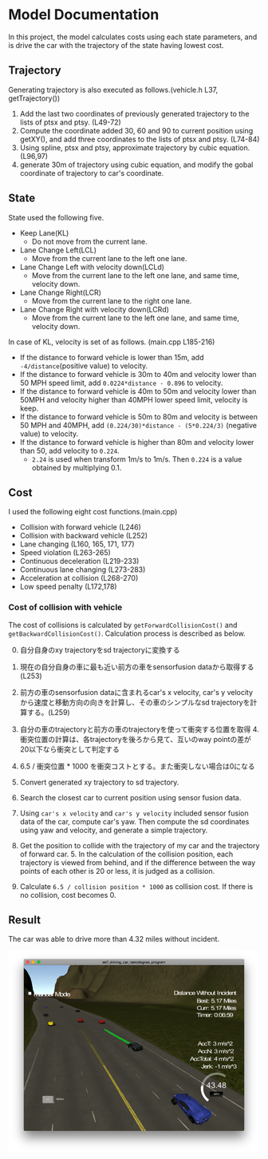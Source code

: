 # Model Documentation

In this project, the model calculates costs using each state parameters, and is drive the car with the trajectory of the state having lowest cost.

## Trajectory

Generating trajectory is also executed as follows.(vehicle.h L37, getTrajectory())

1. Add the last two coordinates of previously generated trajectory to the lists of ptsx and ptsy. (L49-72)
2. Compute the coordinate added 30, 60 and 90 to current position using getXY(), and add three coordinates to the lists of ptsx and ptsy. (L74-84)
3. Using spline, ptsx and ptsy, approximate trajectory by cubic equation. (L96,97)
5. generate 30m of trajectory using cubic equation, and modify the gobal coordinate of trajectory to car's coordinate.

## State

State used the following five.

- Keep Lane(KL)
	- Do not move from the current lane.
- Lane Change Left(LCL)
	- Move from the current lane to the left one lane.
- Lane Change Left with velocity down(LCLd)
	- Move from the current lane to the left one lane, and same time, velocity down.
- Lane Change Right(LCR)
	- Move from the current lane to the right one lane.
- Lane Change Right with velocity down(LCRd)
	- Move from the current lane to the left one lane, and same time, velocity down.

In case of KL, velocity is set of as follows. (main.cpp L185-216)

- If the distance to forward vehicle is lower than 15m, add `-4/distance`(positive value) to velocity.
- If the distance to forward vehicle is 30m to 40m and velocity lower than 50 MPH speed limit, add `0.0224*distance - 0.896` to velocity.
- If the distance to forward vehicle is 40m to 50m and velocity lower than 50MPH and velocity higher than 40MPH lower speed limit, velocity is keep.
- If the distance to forward vehicle is 50m to 80m and velocity is between 50 MPH and 40MPH, add `(0.224/30)*distance - (5*0.224/3)` (negative value) to velocity.
- If the distance to forward vehicle is higher than 80m and velocity lower than 50, add velocity to `0.224`.
	- `2.24` is used when transform 1m/s to 1m/s. Then `0.224` is a value obtained by multiplying 0.1. 

## Cost

I used the following eight cost functions.(main.cpp)

- Collision with forward vehicle (L246)
- Collision with backward vehicle (L252)
- Lane changing (L160, 165, 171, 177)
- Speed violation (L263-265)
- Continuous deceleration (L219-233)
- Continuous lane changing (L273-283)
- Acceleration at collision (L268-270)
- Low speed penalty (L172,178)

### Cost of collision with vehicle
The cost of collisions is calculated by `getForwardCollisionCost()` and `getBackwardCollisionCost()`. Calculation process is described as below.

0. 自分自身のxy trajectoryをsd trajectoryに変換する
1. 現在の自分自身の車に最も近い前方の車をsensorfusion dataから取得する (L253)
2. 前方の車のsensorfusion dataに含まれるcar's x velocity, car's y velocityから速度と移動方向の向きを計算し、その車のシンプルなsd trajectoryを計算する。(L259)
3. 自分の車のtrajectoryと前方の車のtrajectoryを使って衝突する位置を取得
	4. 衝突位置の計算は、各trajectoryを後ろから見て、互いのway pointの差が20以下なら衝突として判定する
5. 6.5 / 衝突位置 * 1000 を衝突コストとする。また衝突しない場合は0になる

1. Convert generated xy trajectory to sd trajectory.
2. Search the closest car to current position using sensor fusion data.
3. Using `car's x velocity` and `car's y velocity` included sensor fusion data of the car, compute car's yaw. Then compute the sd coordinates using yaw and velocity, and generate a simple trajectory.
4. Get the position to collide with the trajectory of my car and the trajectory of forward car.
	5. In the calculation of the collision position, each trajectory is viewed from behind, and if the difference between the way points of each other is 20 or less, it is judged as a collision.
6. Calculate `6.5 / collision position * 1000` as collision cost. If there is no collision, cost becomes 0.

## Result
The car was able to drive more than 4.32 miles without incident.

![](./data/result.png)